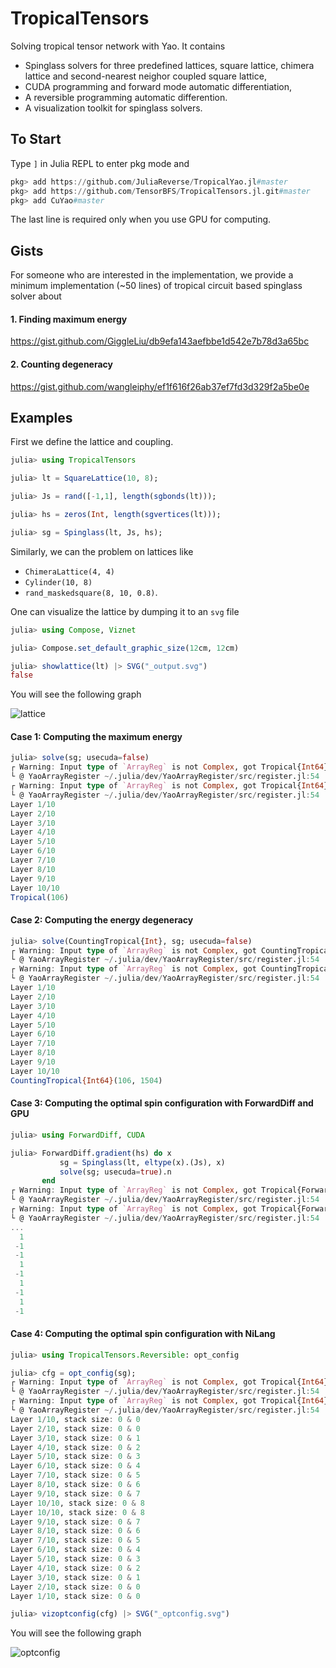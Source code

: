 # TropicalTensors

Solving tropical tensor network with Yao. It contains

* Spinglass solvers for three predefined lattices,
  square lattice, chimera lattice and second-nearest neighor coupled square lattice,
* CUDA programming and forward mode automatic differentiation,
* A reversible programming automatic differention.
* A visualization toolkit for spinglass solvers.

## To Start

Type `]` in Julia REPL to enter pkg mode and
```julia pkg
pkg> add https://github.com/JuliaReverse/TropicalYao.jl#master
pkg> add https://github.com/TensorBFS/TropicalTensors.jl.git#master
pkg> add CuYao#master
```
The last line is required only when you use GPU for computing.

## Gists
For someone who are interested in the implementation, we provide a minimum implementation (~50 lines) of tropical circuit based spinglass solver about
#### 1. Finding maximum energy
https://gist.github.com/GiggleLiu/db9efa143aefbbe1d542e7b78d3a65bc

#### 2. Counting degeneracy
https://gist.github.com/wangleiphy/ef1f616f26ab37ef7fd3d329f2a5be0e

## Examples
First we define the lattice and coupling.

```julia repl
julia> using TropicalTensors

julia> lt = SquareLattice(10, 8);

julia> Js = rand([-1,1], length(sgbonds(lt)));

julia> hs = zeros(Int, length(sgvertices(lt)));

julia> sg = Spinglass(lt, Js, hs);
```

Similarly, we can the problem on lattices like
* `ChimeraLattice(4, 4)`
* `Cylinder(10, 8)`
* `rand_maskedsquare(8, 10, 0.8)`.

One can visualize the lattice by dumping it to an `svg` file

```julia repl
julia> using Compose, Viznet

julia> Compose.set_default_graphic_size(12cm, 12cm)

julia> showlattice(lt) |> SVG("_output.svg")
false
```

You will see the following graph

![lattice](lattice.svg)

#### Case 1: Computing the maximum energy

```julia repl
julia> solve(sg; usecuda=false)
┌ Warning: Input type of `ArrayReg` is not Complex, got Tropical{Int64}
└ @ YaoArrayRegister ~/.julia/dev/YaoArrayRegister/src/register.jl:54
┌ Warning: Input type of `ArrayReg` is not Complex, got Tropical{Int64}
└ @ YaoArrayRegister ~/.julia/dev/YaoArrayRegister/src/register.jl:54
Layer 1/10
Layer 2/10
Layer 3/10
Layer 4/10
Layer 5/10
Layer 6/10
Layer 7/10
Layer 8/10
Layer 9/10
Layer 10/10
Tropical(106)
```

#### Case 2: Computing the energy degeneracy
```julia repl
julia> solve(CountingTropical{Int}, sg; usecuda=false)
┌ Warning: Input type of `ArrayReg` is not Complex, got CountingTropical{Int64}
└ @ YaoArrayRegister ~/.julia/dev/YaoArrayRegister/src/register.jl:54
┌ Warning: Input type of `ArrayReg` is not Complex, got CountingTropical{Int64}
└ @ YaoArrayRegister ~/.julia/dev/YaoArrayRegister/src/register.jl:54
Layer 1/10
Layer 2/10
Layer 3/10
Layer 4/10
Layer 5/10
Layer 6/10
Layer 7/10
Layer 8/10
Layer 9/10
Layer 10/10
CountingTropical{Int64}(106, 1504)
```

#### Case 3: Computing the optimal spin configuration with ForwardDiff and GPU
```julia repl
julia> using ForwardDiff, CUDA

julia> ForwardDiff.gradient(hs) do x
           sg = Spinglass(lt, eltype(x).(Js), x)
           solve(sg; usecuda=true).n
       end
┌ Warning: Input type of `ArrayReg` is not Complex, got Tropical{ForwardDiff.Dual{ForwardDiff.Tag{var"#7#8",Int64},Int64,12}}
└ @ YaoArrayRegister ~/.julia/dev/YaoArrayRegister/src/register.jl:54
┌ Warning: Input type of `ArrayReg` is not Complex, got Tropical{ForwardDiff.Dual{ForwardDiff.Tag{var"#7#8",Int64},Int64,12}}
└ @ YaoArrayRegister ~/.julia/dev/YaoArrayRegister/src/register.jl:54
...
  1
 -1
 -1
  1
 -1
  1
 -1
  1
 -1
```

#### Case 4: Computing the optimal spin configuration with NiLang

```julia repl
julia> using TropicalTensors.Reversible: opt_config

julia> cfg = opt_config(sg);
┌ Warning: Input type of `ArrayReg` is not Complex, got Tropical{Int64}
└ @ YaoArrayRegister ~/.julia/dev/YaoArrayRegister/src/register.jl:54
┌ Warning: Input type of `ArrayReg` is not Complex, got Tropical{Int64}
└ @ YaoArrayRegister ~/.julia/dev/YaoArrayRegister/src/register.jl:54
Layer 1/10, stack size: 0 & 0
Layer 2/10, stack size: 0 & 0
Layer 3/10, stack size: 0 & 1
Layer 4/10, stack size: 0 & 2
Layer 5/10, stack size: 0 & 3
Layer 6/10, stack size: 0 & 4
Layer 7/10, stack size: 0 & 5
Layer 8/10, stack size: 0 & 6
Layer 9/10, stack size: 0 & 7
Layer 10/10, stack size: 0 & 8
Layer 10/10, stack size: 0 & 8
Layer 9/10, stack size: 0 & 7
Layer 8/10, stack size: 0 & 6
Layer 7/10, stack size: 0 & 5
Layer 6/10, stack size: 0 & 4
Layer 5/10, stack size: 0 & 3
Layer 4/10, stack size: 0 & 2
Layer 3/10, stack size: 0 & 1
Layer 2/10, stack size: 0 & 0
Layer 1/10, stack size: 0 & 0

julia> vizoptconfig(cfg) |> SVG("_optconfig.svg")
```

You will see the following graph

![optconfig](optconfig.svg)
